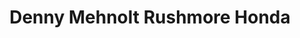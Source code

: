 ---
title: "Denny Mehnolt Rushmore Honda"
url: /rapid-city/denny-mehnolt-rushmore-honda/
shop: car
---